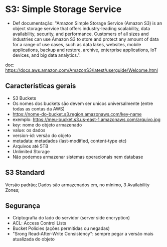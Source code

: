 # S3: Simple Storage Service

- Def documentação: "Amazon Simple Storage Service (Amazon S3) is an object storage service that offers industry-leading scalability, data availability, security, and performance. Customers of all sizes and industries can use Amazon S3 to store and protect any amount of data for a range of use cases, such as data lakes, websites, mobile applications, backup and restore, archive, enterprise applications, IoT devices, and big data analytics.".

doc: https://docs.aws.amazon.com/AmazonS3/latest/userguide/Welcome.html

## Características gerais

- S3 Buckets
- Os nomes dos buckets são devem ser unicos universalmente (entre todas as contas da AWS)
- https://nome-do-bucket.s3.region.amazonaws.com/key-name
- exemplo: https://meu-bucket.s3.us-east-1.amazonaws.com/arquivo.jpg
- key: nome do objeto armazenado
- value: os dados
- version-id: versão do objeto
- metadata: metadados (last-modified, content-type etc)
- Arquivos até 5TB
- Unlimited Storage
- Não podemos armazenar sistemas operacionais nem database

## S3 Standard

Versão padrão;
Dados são armazenados em, no mínimo, 3 Availability Zones;

## Segurança

- Criptografia do lado do servidor (server side encryption)
- ACL: Access Control Lists
- Bucket Policies (ações permitidas ou negadas)
- "Srong Read-After-Write Consistency": sempre pegar a versão mais atualizada do objeto


